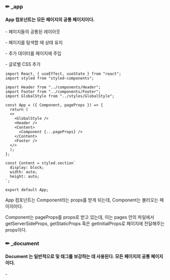 ### ✏ _app

#### App 컴포넌트는 모든 페이지의 공통 페이지이다.

\- 페이지들의 공통된 레이아웃

\- 페이지를 탐색할 때 상태 유지

\- 추가 데이터를 페이지에 주입

\- 글로벌 CSS 추가

```
import React, { useEffect, useState } from "react";
import styled from "styled-components";

import Header from "../components/Header";
import Footer from "../components/Footer";
import GlobalStyle from "../styles/GlobalStyle";

const App = ({ Component, pageProps }) => {
  return (
  <>
    <GlobalStyle />
    <Header />
    <Content>
      <Component {...pageProps} />
    </Content>
    <Footer />
  </>
  );
};

const Content = styled.section`
  display: block;
  width: auto;
  height: auto;
`;

export default App;
```

App 컴포넌트는 Component라는 props를 받게 되는데, Component는 불러오는 페이지이다.

Component는 pageProps를 props로 받고 있는데, 이는 pages 안의 파일에서 getServerSideProps, getStaticProps 혹은 getInitialProps로 페이지에 전달해주는 props이다.



### ✏ _document

#### Document 는 일반적으로 <html> 및 <body> 태그를 보강하는 데 사용된다. 모든 페이지의 공통 페이지이다.

\- <title>, <meta> 등 정보를 제공하는 HTML 코드 작성

\- 폰트 등의 외부 api, cdn 등을 불러옴

```
import Document, { Html, Head, Main, NextScript, DocumentContext } from "next/document";
import { ServerStyleSheet } from "styled-components";

export default class MyDocument extends Document {
  static async getInitialProps(ctx: DocumentContext) {
    const sheet = new ServerStyleSheet();
    const originalRenderPage = ctx.renderPage;

    try {
      ctx.renderPage = () =>
        originalRenderPage({
          enhanceApp: (App) => (props) =>
            sheet.collectStyles(<App {...props} />),
        });

      const initialProps = await Document.getInitialProps(ctx);
      return {
        ...initialProps,
        styles: (
          <>
            {initialProps.styles}
            {sheet.getStyleElement()}
          </>
        ),
      };
    } finally {
      sheet.seal();
    }
  }

  render() {
    return (
      <Html>
        <Head>
          <link
            href="https://fonts.googleapis.com/css?family=Noto+Sans:400,700&display=swap"
            rel="stylesheet"
          />
          <script defer src="https://developers.kakao.com/sdk/js/kakao.js" />
        </Head>
        <body>
          <Main />
          <NextScript />
        </body>
      </Html>
    );
  }
}
```



위 두 파일은 없어도 Next의 실행에는 문제가 없다. 커스터마이징이 필요할 때 사용하게 되는 파일이다.

Server Only File으로, Next Client에서 사용하는 로직(eventlistener 등의 window/DOM 로직)을 사용하면 안된다. window is not defined 라는 에러를 보게 된다면 해당 사항을 체크해봐야 한다. (!!) 이 에러가 나는게 그래서였군..



최초로 실행되는 것은 _app.js이다. 요청한 페이지를 먼저 Component에서 띄우게 된다.

그 다음 _document.js가 실행된다. _app.js에서 구성한 HTML이 어떤 형태로 들어갈지 구성하게 된다.